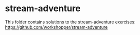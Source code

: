 # stream-adventure

This folder contains solutions to the stream-adventure exercises: https://github.com/workshopper/stream-adventure
